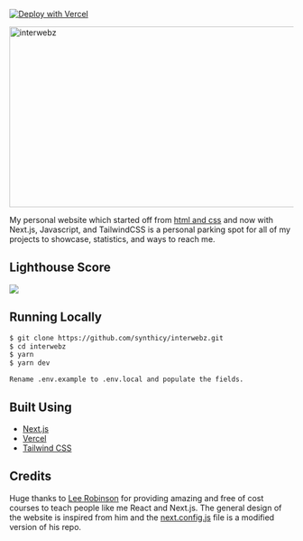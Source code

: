 [![Deploy with Vercel](https://vercel.com/button)](https://vercel.com/new/git/external?repository-url=https%3A%2F%2Fgithub.com%2Fsynthicy%2Finterwebz)

<img src="https://socialify.git.ci/synthicy/interwebz/image?description=1&font=Inter&forks=1&logo=https%3A%2F%2Fcdn.discordapp.com%2Fattachments%2F837351626485530634%2F847125528745476116%2Fsynth2k21-01-01.png&owner=1&pulls=1&stargazers=1&theme=Dark" alt="interwebz" width="640" height="320" />

My personal website which started off from [html and css](https://github.com/synthicy/website) and now with Next.js,
Javascript, and TailwindCSS is a personal parking spot for all of my projects to showcase, statistics, and ways to reach
me.

## Lighthouse Score
<img src="https://cdn.discordapp.com/attachments/450009558866460683/837545251391930408/unknown.png">

## Running Locally

```bash
$ git clone https://github.com/synthicy/interwebz.git
$ cd interwebz
$ yarn
$ yarn dev
```
``` 
Rename .env.example to .env.local and populate the fields.
```

## Built Using

- [Next.js](https://nextjs.org/)
- [Vercel](https://vercel.com)
- [Tailwind CSS](https://tailwindcss.com/)

## Credits

Huge thanks to [Lee Robinson](https://github.com/leerob/) for providing amazing and free of cost courses to teach people
like me React and Next.js. The general design of the website is inspired from him and
the  [next.config.js](https://github.com/leerob/leerob.io/blob/main/next.config.js) file is a modified version of his repo.
